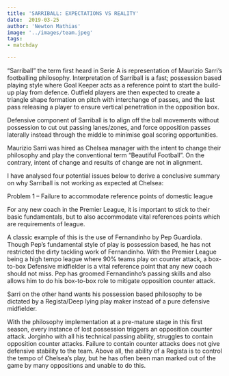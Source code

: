 ```yaml
---
title: 'SARRIBALL: EXPECTATIONS VS REALITY'
date:  2019-03-25
author: 'Newton Mathias'
image: '../images/team.jpeg'
tags:
- matchday

---
```


“Sarriball” the term first heard in Serie A is representation of Maurizio Sarri’s footballing philosophy. Interpretation of Sarriball is a fast; possession based playing style where Goal Keeper acts as a reference point to start the build-up play from defence. Outfield players are then expected to create a triangle shape formation on pitch with interchange of passes, and the last pass releasing a player to ensure vertical penetration in the opposition box.

Defensive component of Sarriball is to align off the ball movements without possession to cut out passing lanes/zones, and force opposition passes laterally instead through the middle to minimise goal scoring opportunities.

Maurizio Sarri was hired as Chelsea manager with the intent to change their philosophy and play the conventional term “Beautiful Football”. On the contrary, intent of change and results of change are not in alignment.

I have analysed four potential issues below to derive a conclusive summary on why Sarriball is not working as expected at Chelsea:

Problem 1 – Failure to accommodate reference points of domestic league

For any new coach in the Premier League, it is important to stick to their basic fundamentals, but to also accommodate vital references points which are requirements of league.

A classic example of this is the use of Fernandinho by Pep Guardiola. Though Pep’s fundamental style of play is possession based, he has not restricted the dirty tackling work of Fernandinho. With the Premier League being a high tempo league where 90% teams play on counter attack, a box-to-box Defensive midfielder is a vital reference point that any new coach should not miss. Pep has groomed Fernandinho’s passing skills and also allows him to do his box-to-box role to mitigate opposition counter attack.

Sarri on the other hand wants his possession based philosophy to be dictated by a Regista/Deep lying play maker instead of a pure defensive midfielder.

With the philosophy implementation at a pre-mature stage in this first season, every instance of lost possession triggers an opposition counter attack. Jorginho with all his technical passing ability, struggles to contain opposition counter attacks. Failure to contain counter attacks does not give defensive stability to the team. Above all, the ability of a Regista is to control the tempo of Chelsea’s play, but he has often been man marked out of the game by many oppositions and unable to do this.